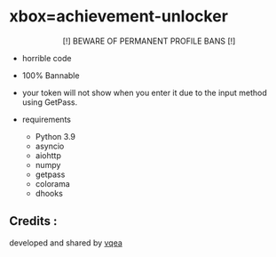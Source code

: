 # xbox=achievement-unlocker
<p align="center">
  <a>[!] BEWARE OF PERMANENT PROFILE BANS [!]</a>
</p>


* horrible code
* 100% Bannable
* your token will not show when you enter it due to the input method using GetPass.

* requirements
  - Python 3.9
  - asyncio
  - aiohttp
  - numpy
  - getpass
  - colorama
  - dhooks
## Credits :
developed and shared by [vqea](https://github.com/vqea)
